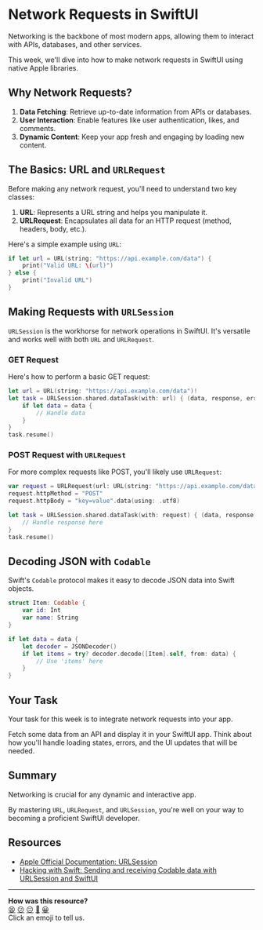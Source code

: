 # Network Requests in SwiftUI

Networking is the backbone of most modern apps, allowing them to interact with
APIs, databases, and other services.

This week, we'll dive into how to make network requests in SwiftUI using native
Apple libraries.

## Why Network Requests?

1. **Data Fetching**: Retrieve up-to-date information from APIs or databases.
2. **User Interaction**: Enable features like user authentication, likes, and
   comments.
3. **Dynamic Content**: Keep your app fresh and engaging by loading new content.

## The Basics: URL and `URLRequest`

Before making any network request, you'll need to understand two key classes:

1. **URL**: Represents a URL string and helps you manipulate it.
2. **URLRequest**: Encapsulates all data for an HTTP request (method, headers,
   body, etc.).

Here's a simple example using `URL`:

```swift
if let url = URL(string: "https://api.example.com/data") {
    print("Valid URL: \(url)")
} else {
    print("Invalid URL")
}
```

## Making Requests with `URLSession`

`URLSession` is the workhorse for network operations in SwiftUI. It's versatile
and works well with both `URL` and `URLRequest`.

### GET Request

Here's how to perform a basic GET request:

```swift
let url = URL(string: "https://api.example.com/data")!
let task = URLSession.shared.dataTask(with: url) { (data, response, error) in
    if let data = data {
        // Handle data
    }
}
task.resume()
```

### POST Request with `URLRequest`

For more complex requests like POST, you'll likely use `URLRequest`:

```swift
var request = URLRequest(url: URL(string: "https://api.example.com/data")!)
request.httpMethod = "POST"
request.httpBody = "key=value".data(using: .utf8)

let task = URLSession.shared.dataTask(with: request) { (data, response, error) in
    // Handle response here
}
task.resume()
```

## Decoding JSON with `Codable`

Swift's `Codable` protocol makes it easy to decode JSON data into Swift objects.

```swift
struct Item: Codable {
    var id: Int
    var name: String
}

if let data = data {
    let decoder = JSONDecoder()
    if let items = try? decoder.decode([Item].self, from: data) {
        // Use 'items' here
    }
}
```

## Your Task

Your task for this week is to integrate network requests into your app.

Fetch some data from an API and display it in your SwiftUI app. Think about how
you'll handle loading states, errors, and the UI updates that will be needed.

## Summary

Networking is crucial for any dynamic and interactive app.

By mastering `URL`, `URLRequest`, and `URLSession`, you're well on your way to
becoming a proficient SwiftUI developer.

## Resources

- [Apple Official Documentation: URLSession](https://developer.apple.com/documentation/foundation/urlsession)
- [Hacking with Swift: Sending and receiving Codable data with URLSession and SwiftUI](https://www.hackingwithswift.com/books/ios-swiftui/sending-and-receiving-codable-data-with-urlsession-and-swiftui)


<!-- BEGIN GENERATED SECTION DO NOT EDIT -->

---

**How was this resource?**  
[😫](https://airtable.com/shrUJ3t7KLMqVRFKR?prefill_Repository=makersacademy%2Fswiftui-engineering-project&prefill_File=pills%2Fnetwork_requests_in_swiftui.md&prefill_Sentiment=😫) [😕](https://airtable.com/shrUJ3t7KLMqVRFKR?prefill_Repository=makersacademy%2Fswiftui-engineering-project&prefill_File=pills%2Fnetwork_requests_in_swiftui.md&prefill_Sentiment=😕) [😐](https://airtable.com/shrUJ3t7KLMqVRFKR?prefill_Repository=makersacademy%2Fswiftui-engineering-project&prefill_File=pills%2Fnetwork_requests_in_swiftui.md&prefill_Sentiment=😐) [🙂](https://airtable.com/shrUJ3t7KLMqVRFKR?prefill_Repository=makersacademy%2Fswiftui-engineering-project&prefill_File=pills%2Fnetwork_requests_in_swiftui.md&prefill_Sentiment=🙂) [😀](https://airtable.com/shrUJ3t7KLMqVRFKR?prefill_Repository=makersacademy%2Fswiftui-engineering-project&prefill_File=pills%2Fnetwork_requests_in_swiftui.md&prefill_Sentiment=😀)  
Click an emoji to tell us.

<!-- END GENERATED SECTION DO NOT EDIT -->
